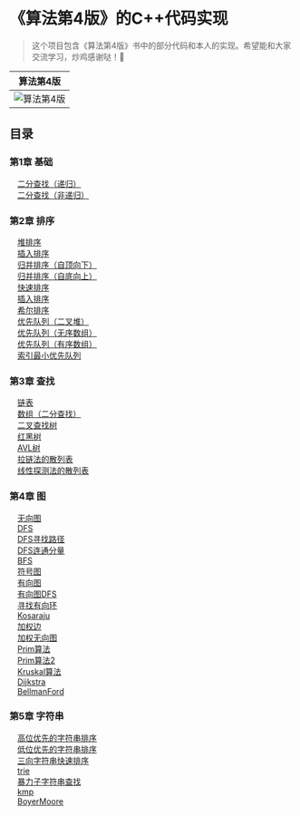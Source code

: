 《算法第4版》的C++代码实现
==========

>这个项目包含《算法第4版》书中的部分代码和本人的实现。希望能和大家交流学习，炒鸡感谢哒！🐶


|           算法第4版           |  
| :----------------------------: | 
| ![算法第4版](https://bkimg.cdn.bcebos.com/pic/3b292df5e0fe9925679fe8a53ea85edf8cb171b0?x-bce-process=image/resize,m_lfit,w_268,limit_1/format,f_jpg) | 

目录
----

### 第1章 基础
&emsp;[二分查找（递归）](https://github.com/LurenAA/Algorithms/blob/master/chapter1/BinarySearch.cpp)<br />
&emsp;[二分查找（非递归）](https://github.com/LurenAA/Algorithms/blob/master/chapter1/BinarySearch2.cpp)<br />

### 第2章 排序
&emsp;[堆排序](https://github.com/LurenAA/Algorithms/blob/master/chapter2/HeapSort.hpp)<br />
&emsp;[插入排序](https://github.com/LurenAA/Algorithms/blob/master/chapter2/Insertion.hpp)<br />
&emsp;[归并排序（自顶向下）](https://github.com/LurenAA/Algorithms/blob/master/chapter2/Merge.hpp)<br />
&emsp;[归并排序（自底向上）](https://github.com/LurenAA/Algorithms/blob/master/chapter2/Merge2.hpp)<br />
&emsp;[快速排序](https://github.com/LurenAA/Algorithms/blob/master/chapter2/Quick.hpp)<br />
&emsp;[插入排序](https://github.com/LurenAA/Algorithms/blob/master/chapter2/Selection.hpp)<br />
&emsp;[希尔排序](https://github.com/LurenAA/Algorithms/blob/master/chapter2/Shell.hpp)<br />
&emsp;[优先队列（二叉堆）](https://github.com/LurenAA/Algorithms/blob/master/chapter2/MaxPQ.cpp)<br />
&emsp;[优先队列（无序数组）](https://github.com/LurenAA/Algorithms/blob/master/chapter2/UnOrderArrayMaxPQ.cpp)<br />
&emsp;[优先队列（有序数组）](https://github.com/LurenAA/Algorithms/blob/master/chapter2/OrderArrayMaxPQ.cpp)<br />
&emsp;[索引最小优先队列](https://github.com/LurenAA/Algorithms/blob/master/chapter2/IndexMinPQ.hpp)<br />

### 第3章 查找
&emsp;[链表](https://github.com/LurenAA/Algorithms/blob/master/chapter3/SequentialSearchST.hpp)<br />
&emsp;[数组（二分查找）](https://github.com/LurenAA/Algorithms/blob/master/chapter3/BinarySearchST.hpp)<br />
&emsp;[二叉查找树](https://github.com/LurenAA/Algorithms/blob/master/chapter3/BST.hpp)<br />
&emsp;[红黑树](https://github.com/LurenAA/Algorithms/blob/master/chapter3/RedBlackBST.hpp)<br />
&emsp;[AVL树](https://github.com/LurenAA/Algorithms/blob/master/chapter3/AvlTree.hpp)<br />
&emsp;[拉链法的散列表](https://github.com/LurenAA/Algorithms/blob/master/chapter3/SeparateChainingHashST.hpp)<br />
&emsp;[线性探测法的散列表](https://github.com/LurenAA/Algorithms/blob/master/chapter3/LinearProbingHashST.hpp)<br />

### 第4章 图
&emsp;[无向图](https://github.com/LurenAA/Algorithms/blob/master/chapter4/Graph.hpp)<br />
&emsp;[DFS](https://github.com/LurenAA/Algorithms/blob/master/chapter4/DepthFirstSearch.hpp)<br />
&emsp;[DFS寻找路径](https://github.com/LurenAA/Algorithms/blob/master/chapter4/DepthFirstPaths.hpp)<br />
&emsp;[DFS连通分量](https://github.com/LurenAA/Algorithms/blob/master/chapter4/CC.hpp)<br />
&emsp;[BFS](https://github.com/LurenAA/Algorithms/blob/master/chapter4/BreadthFirstPaths.hpp)<br />
&emsp;[符号图](https://github.com/LurenAA/Algorithms/blob/master/chapter4/SymbolGraph.hpp)<br />
&emsp;[有向图](https://github.com/LurenAA/Algorithms/blob/master/chapter4/Digraph.hpp)<br />
&emsp;[有向图DFS](https://github.com/LurenAA/Algorithms/blob/master/chapter4/DirectedDFS.hpp)<br />
&emsp;[寻找有向环](https://github.com/LurenAA/Algorithms/blob/master/chapter4/DirectedCycle.hpp)<br />
&emsp;[Kosaraju](https://github.com/LurenAA/Algorithms/blob/master/chapter4/Kosaraju.hpp)<br />
&emsp;[加权边](https://github.com/LurenAA/Algorithms/blob/master/chapter4/Edge.hpp)<br />
&emsp;[加权无向图](https://github.com/LurenAA/Algorithms/blob/master/chapter4/EdgeWeightedGraph.hpp)<br />
&emsp;[Prim算法](https://github.com/LurenAA/Algorithms/blob/master/chapter4/PrimMST.hpp)<br />
&emsp;[Prim算法2](https://github.com/LurenAA/Algorithms/blob/master/chapter4/LazyPrimMST.hpp)<br />
&emsp;[Kruskal算法](https://github.com/LurenAA/Algorithms/blob/master/chapter4/Kruskal.hpp)<br />
&emsp;[Dijkstra](https://github.com/LurenAA/Algorithms/blob/master/chapter4/DijkstraSP.hpp)<br />
&emsp;[BellmanFord](https://github.com/LurenAA/Algorithms/blob/master/chapter4/BellmanFord.hpp)<br />

### 第5章 字符串
&emsp;[高位优先的字符串排序](https://github.com/LurenAA/Algorithms/blob/master/chapter5/MSD.hpp)<br />
&emsp;[低位优先的字符串排序](https://github.com/LurenAA/Algorithms/blob/master/chapter5/LSD.hpp)<br />
&emsp;[三向字符串快速排序](https://github.com/LurenAA/Algorithms/blob/master/chapter5/Quick3string.hpp)<br />
&emsp;[trie](https://github.com/LurenAA/Algorithms/blob/master/chapter5/TrieST.hpp)<br />
&emsp;[暴力子字符串查找](https://github.com/LurenAA/Algorithms/blob/master/chapter5/BLsearch.hpp)<br />
&emsp;[kmp](https://github.com/LurenAA/Algorithms/blob/master/chapter5/Kmp.hpp)<br />
&emsp;[BoyerMoore](https://github.com/LurenAA/Algorithms/blob/master/chapter5/BoyerMoore.hpp)<br />